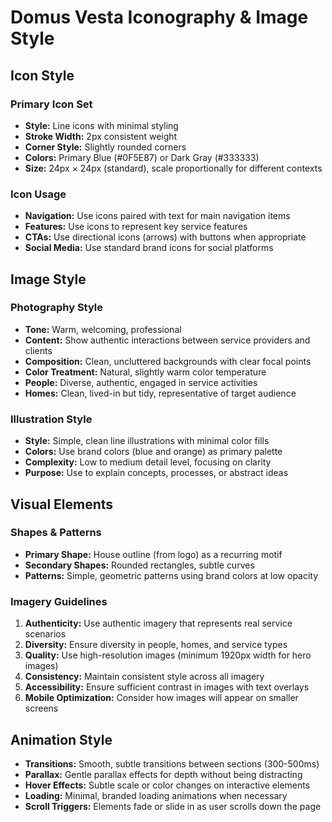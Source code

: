 # Domus Vesta Iconography & Image Style

## Icon Style

### Primary Icon Set
- **Style:** Line icons with minimal styling
- **Stroke Width:** 2px consistent weight
- **Corner Style:** Slightly rounded corners
- **Colors:** Primary Blue (#0F5E87) or Dark Gray (#333333)
- **Size:** 24px × 24px (standard), scale proportionally for different contexts

### Icon Usage
- **Navigation:** Use icons paired with text for main navigation items
- **Features:** Use icons to represent key service features
- **CTAs:** Use directional icons (arrows) with buttons when appropriate
- **Social Media:** Use standard brand icons for social platforms

## Image Style

### Photography Style
- **Tone:** Warm, welcoming, professional
- **Content:** Show authentic interactions between service providers and clients
- **Composition:** Clean, uncluttered backgrounds with clear focal points
- **Color Treatment:** Natural, slightly warm color temperature
- **People:** Diverse, authentic, engaged in service activities
- **Homes:** Clean, lived-in but tidy, representative of target audience

### Illustration Style
- **Style:** Simple, clean line illustrations with minimal color fills
- **Colors:** Use brand colors (blue and orange) as primary palette
- **Complexity:** Low to medium detail level, focusing on clarity
- **Purpose:** Use to explain concepts, processes, or abstract ideas

## Visual Elements

### Shapes & Patterns
- **Primary Shape:** House outline (from logo) as a recurring motif
- **Secondary Shapes:** Rounded rectangles, subtle curves
- **Patterns:** Simple, geometric patterns using brand colors at low opacity

### Imagery Guidelines
1. **Authenticity:** Use authentic imagery that represents real service scenarios
2. **Diversity:** Ensure diversity in people, homes, and service types
3. **Quality:** Use high-resolution images (minimum 1920px width for hero images)
4. **Consistency:** Maintain consistent style across all imagery
5. **Accessibility:** Ensure sufficient contrast in images with text overlays
6. **Mobile Optimization:** Consider how images will appear on smaller screens

## Animation Style
- **Transitions:** Smooth, subtle transitions between sections (300-500ms)
- **Parallax:** Gentle parallax effects for depth without being distracting
- **Hover Effects:** Subtle scale or color changes on interactive elements
- **Loading:** Minimal, branded loading animations when necessary
- **Scroll Triggers:** Elements fade or slide in as user scrolls down the page
